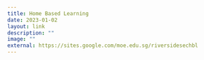 ```yaml
---
title: Home Based Learning
date: 2023-01-02
layout: link
description: ""
image: ""
external: https://sites.google.com/moe.edu.sg/riversidesechbl
---
```

